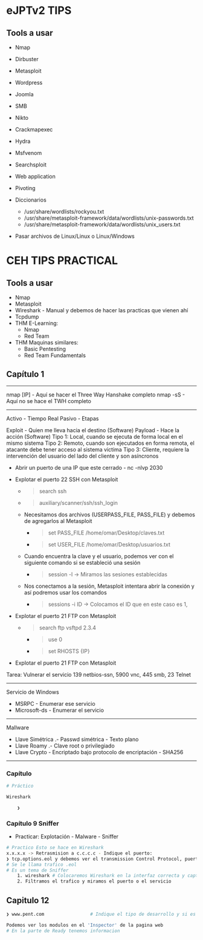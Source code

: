 # eJPTv2 TIPS

## Tools a usar 

* Nmap
* Dirbuster
* Metasploit
* Wordpress
* Joomla
* SMB
* Nikto
* Crackmapexec
* Hydra
* Msfvenom
* Searchsploit
* Web application 
* Pivoting

* Diccionarios
	* /usr/share/wordlists/rockyou.txt 
	* /usr/share/metasploit-framework/data/wordlists/unix-passwords.txt
	* /usr/share/metasploit-framework/data/wordlists/unix_users.txt

* Pasar archivos de Linux/Linux o Linux/Windows 

# CEH TIPS PRACTICAL
## Tools a usar 

* Nmap 
* Metasploit
* Wireshark - Manual y debemos de hacer las practicas que vienen ahí
* Tcpdump
* THM E-Learning:
	* Nmap
	* Red Team 
* THM Maquinas similares:
	* Basic Pentesting
	* Red Team Fundamentals 

## Capítulo 1

---
nmap [IP] - Aquí se hacer el Three Way Hanshake completo
nmap -sS  - Aquí no se hace el TWH completo

----
Activo - Tiempo Real
Pasivo - Etapas 

Exploit - Quien me lleva hacia el destino (Software)
Payload - Hace la acción (Software)
	Tipo 1: Local, cuando se ejecuta de forma local en el mismo sistema
	Tipo 2: Remoto, cuando son ejecutados en forma remota, el atacante debe tener acceso al sistema victima 
	Tipo 3: Cliente, requiere la intervención del usuario del lado del cliente y son asíncronos 

* Abrir un puerto de una IP que este cerrado - nc -nlvp 2030 



* Explotar el puerto 22 SSH con Metasploit 
	* > search ssh 
	* > auxiliary/scanner/ssh/ssh_login
	* Necesitamos dos archivos (USERPASS_FILE, PASS_FILE) y debemos de agregarlos al Metasploit
		* > set PASS_FILE /home/omar/Desktop/claves.txt
		* > set USER_FILE /home/omar/Desktop/usuarios.txt
	* Cuando encuentra la clave y el usuario, podemos ver con el siguiente comando si se estableció una sesión
		* > session -l             ->      Miramos las sesiones establecidas
	* Nos conectamos a la sesión, Metasploit intentara abrir la conexión y así podremos usar los comandos 
		* > sessions -i ID       ->     Colocamos el ID que en este caso es 1,



* Explotar el puerto 21 FTP con Metasploit 
	* > search ftp vsftpd 2.3.4
		* > use 0
		* > set RHOSTS {IP}



* Explotar el puerto 21 FTP con Metasploit 

Tarea: Vulnerar el servicio 139 netbios-ssn, 5900 vnc, 445 smb, 23 Telnet

---

Servicio de Windows 
* MSRPC - Enumerar ese servicio
* Microsoft-ds - Enumerar el servicio 
----
Mallware 

* Llave Simétrica .- Passwd simétrica - Texto plano 
* Llave Roamy .- Clave root o privilegiado
* Llave Crypto - Encriptado bajo protocolo de encriptación - SHA256

---
### Capítulo

```bash 
# Práctico 

Wireshark  

	❯ 
```

### Capítulo 9 Sniffer

* Practicar: Explotación - Malware - Sniffer

```bash 
# Practico Esto se hace en Wireshark
x.x.x.x -> Retrasmision a c.c.c.c - Indique el puerto:   
❯ tcp.options.eol y debemos ver el transmission Control Protocol, puerto origen y puerto destino
# Se le llama trafico .eol
# Es un tema de Sniffer
	1. wireshark # Colocaremos Wireshark en la interfaz correcta y capturamos el trafico 
	2. Filtramos el trafico y miramos el puerto o el servicio 
```

## Capitulo 12

```bash 
❯ www.pent.com                 # Indique el tipo de desarrollo y si es susceptible a un XXS

Podemos ver los modulos en el 'Inspector' de la pagina web
# En la parte de Ready tenemos informacion 


```
